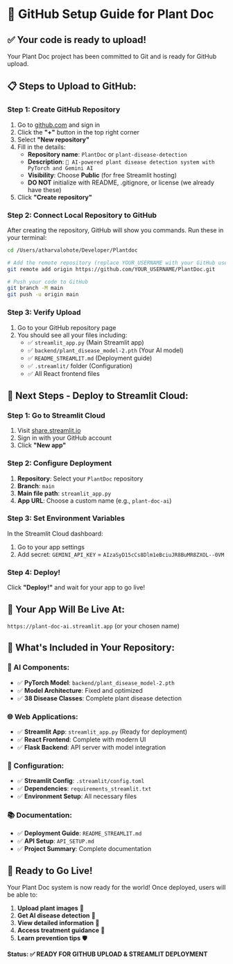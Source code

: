 # 🚀 GitHub Setup Guide for Plant Doc

## ✅ Your code is ready to upload!

Your Plant Doc project has been committed to Git and is ready for GitHub upload.

## 📋 Steps to Upload to GitHub:

### Step 1: Create GitHub Repository
1. Go to [github.com](https://github.com) and sign in
2. Click the **"+"** button in the top right corner
3. Select **"New repository"**
4. Fill in the details:
   - **Repository name**: `PlantDoc` or `plant-disease-detection`
   - **Description**: `🌱 AI-powered plant disease detection system with PyTorch and Gemini AI`
   - **Visibility**: Choose **Public** (for free Streamlit hosting)
   - **DO NOT** initialize with README, .gitignore, or license (we already have these)
5. Click **"Create repository"**

### Step 2: Connect Local Repository to GitHub
After creating the repository, GitHub will show you commands. Run these in your terminal:

```bash
cd /Users/atharvalohote/Developer/Plantdoc

# Add the remote repository (replace YOUR_USERNAME with your GitHub username)
git remote add origin https://github.com/YOUR_USERNAME/PlantDoc.git

# Push your code to GitHub
git branch -M main
git push -u origin main
```

### Step 3: Verify Upload
1. Go to your GitHub repository page
2. You should see all your files including:
   - ✅ `streamlit_app.py` (Main Streamlit app)
   - ✅ `backend/plant_disease_model-2.pth` (Your AI model)
   - ✅ `README_STREAMLIT.md` (Deployment guide)
   - ✅ `.streamlit/` folder (Configuration)
   - ✅ All React frontend files

## 🎯 Next Steps - Deploy to Streamlit Cloud:

### Step 1: Go to Streamlit Cloud
1. Visit [share.streamlit.io](https://share.streamlit.io)
2. Sign in with your GitHub account
3. Click **"New app"**

### Step 2: Configure Deployment
1. **Repository**: Select your `PlantDoc` repository
2. **Branch**: `main`
3. **Main file path**: `streamlit_app.py`
4. **App URL**: Choose a custom name (e.g., `plant-doc-ai`)

### Step 3: Set Environment Variables
In the Streamlit Cloud dashboard:
1. Go to your app settings
2. Add secret: `GEMINI_API_KEY` = `AIzaSyD15cCs8Dlm1eBciuJR8BuMR8ZXOL--0VM`

### Step 4: Deploy!
Click **"Deploy!"** and wait for your app to go live!

## 🌟 Your App Will Be Live At:
`https://plant-doc-ai.streamlit.app` (or your chosen name)

## 📁 What's Included in Your Repository:

### 🤖 AI Components:
- ✅ **PyTorch Model**: `backend/plant_disease_model-2.pth`
- ✅ **Model Architecture**: Fixed and optimized
- ✅ **38 Disease Classes**: Complete plant disease detection

### 🌐 Web Applications:
- ✅ **Streamlit App**: `streamlit_app.py` (Ready for deployment)
- ✅ **React Frontend**: Complete with modern UI
- ✅ **Flask Backend**: API server with model integration

### 🔧 Configuration:
- ✅ **Streamlit Config**: `.streamlit/config.toml`
- ✅ **Dependencies**: `requirements_streamlit.txt`
- ✅ **Environment Setup**: All necessary files

### 📚 Documentation:
- ✅ **Deployment Guide**: `README_STREAMLIT.md`
- ✅ **API Setup**: `API_SETUP.md`
- ✅ **Project Summary**: Complete documentation

## 🎉 Ready to Go Live!

Your Plant Doc system is now ready for the world! Once deployed, users will be able to:

1. **Upload plant images** 📸
2. **Get AI disease detection** 🤖
3. **View detailed information** 📖
4. **Access treatment guidance** 💊
5. **Learn prevention tips** 🛡️

**Status: ✅ READY FOR GITHUB UPLOAD & STREAMLIT DEPLOYMENT**
